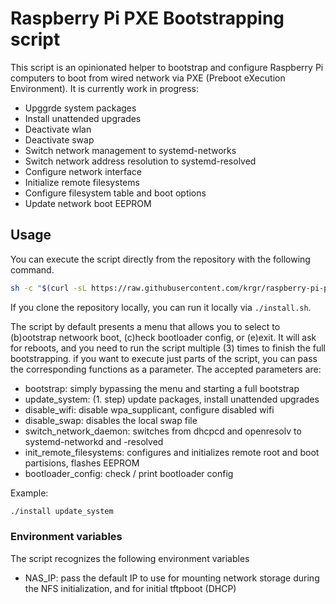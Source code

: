# Raspberry Pi PXE Bootstrapping script

This script is an opinionated helper to bootstrap and configure Raspberry Pi computers to boot from wired network via PXE (Preboot eXecution Environment). It is currently work in progress:

 * Upggrde system packages
 * Install unattended upgrades
 * Deactivate wlan
 * Deactivate swap
 * Switch network management to systemd-networks
 * Switch network address resolution to systemd-resolved
 * Configure network interface
 * Initialize remote filesystems
 * Configure filesystem table and boot options
 * Update network boot EEPROM

## Usage

You can execute the script directly from the repository with the following command.

```bash
sh -c "$(curl -sL https://raw.githubusercontent.com/krgr/raspberry-pi-pxe-bootstrap/main/install.sh)"
```

If you clone the repository locally, you can run it locally via `./install.sh`.

The script by default presents a menu that allows you to select to (b)ootstrap netwoork boot, (c)heck bootloader config, or (e)exit. It will ask for reboots, and you need to run the script multiple (3) times to finish the full bootstrapping. if you want to execute just parts of the script, you can pass the corresponding functions as a parameter. The accepted parameters are:

 * bootstrap: simply bypassing the menu and starting a full bootstrap
 * update_system: (1. step) update packages, install unattended upgrades
 * disable_wifi: disable wpa_supplicant, configure disabled wifi
 * disable_swap: disables the local swap file
 * switch_network_daemon: switches from dhcpcd and openresolv to systemd-networkd and -resolved
 * init_remote_filesystems: configures and initializes remote root and boot partisions, flashes EEPROM
 * bootloader_config: check / print bootloader config

Example:
```bash
./install update_system
```

### Environment variables

The script recognizes the following environment variables

 * NAS_IP: pass the default IP to use for mounting network storage during the NFS initialization, and for initial tftpboot (DHCP)
